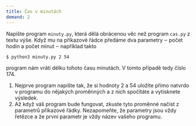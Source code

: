 ```yaml
---
title: Čas v minutách
demand: 2
---
```


Napište program `minuty.py`, která dělá obrácenou věc než program `cas.py` z
textu výše. Když mu na příkazové řádce předáme dva parametry ‒ počet hodin a
počet minut ‒ například takto

```shell
$ python3 minuty.py 2 54
```

program nám vrátí délku tohoto času minutách. V tomto případě tedy číslo 174.

1. Nejprve program napište tak, že si hodnoty 2 a 54 uložíte přímo natvrdo v programu do nějakých proměnných a z nich spočítáte a vytisknete výsledek.
1. Až když váš program bude fungovat, zkuste tyto proměnné načíst z parametrů příkazové řádky. Nezapomeňte, že parametry jsou vždy řetězce a že první parametr je vždy název vašeho programu.
